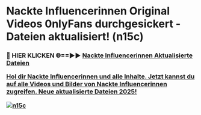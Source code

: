 # Nackte Influencerinnen Original Videos 0nlyFans durchgesickert - Dateien aktualisiert! (n15c)

<h3>🔴 HIER KLICKEN 🌐==►► <a href="https://tinyurl.com/h6vf6nb8" rel="nofollow">Nackte Influencerinnen Aktualisierte Dateien

Hol dir Nackte Influencerinnen und alle Inhalte. Jetzt kannst du auf alle Videos und Bilder von Nackte Influencerinnen zugreifen. Neue aktualisierte Dateien 2025!

[![n15c](https://i.imgur.com/sD4kR3V.gif)](https://tinyurl.com/h6vf6nb8)
